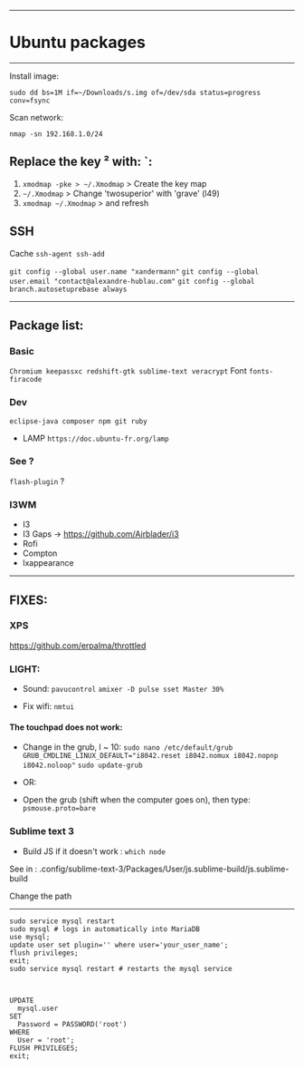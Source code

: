 ___________________________________________________________

# Ubuntu packages

___________________________________________________________

Install image:

	sudo dd bs=1M if=~/Downloads/s.img of=/dev/sda status=progress conv=fsync

Scan network:

	nmap -sn 192.168.1.0/24

## Replace the key ² with: \`:
1. `xmodmap -pke > ~/.Xmodmap` > Create the key map
2. `~/.Xmodmap` > Change 'twosuperior' with 'grave' (l49)
3. `xmodmap ~/.Xmodmap` > and refresh

## SSH
Cache `ssh-agent ssh-add`

`git config --global user.name "xandermann"`
`git config --global user.email "contact@alexandre-hublau.com"`
`git config --global branch.autosetuprebase always`

___________________________________________________________

## Package list:

### Basic

`Chromium keepassxc redshift-gtk sublime-text veracrypt`
Font `fonts-firacode`

### Dev

`eclipse-java composer npm git ruby`
+ LAMP `https://doc.ubuntu-fr.org/lamp`

### See ?

`flash-plugin` ?

### I3WM
* I3
* I3 Gaps -> https://github.com/Airblader/i3
* Rofi
* Compton
* lxappearance

___________________________________________________________

## FIXES:

### XPS
https://github.com/erpalma/throttled

### LIGHT:

* Sound:
```pavucontrol```
```amixer -D pulse sset Master 30%```

* Fix wifi:
```nmtui```

#### The touchpad does not work:

* Change in the grub,  l ~ 10:
```sudo nano /etc/default/grub```
```GRUB_CMDLINE_LINUX_DEFAULT="i8042.reset i8042.nomux i8042.nopnp i8042.noloop"```
```sudo update-grub```

* OR:

* Open the grub (shift when the computer goes on), then type:
```psmouse.proto=bare```


### Sublime text 3

* Build JS if it doesn't work : `which node`

See in : .config/sublime-text-3/Packages/User/js.sublime-build/js.sublime-build

Change the path

___________________________________________________________


	sudo service mysql restart
	sudo mysql # logs in automatically into MariaDB
	use mysql;
	update user set plugin='' where user='your_user_name';
	flush privileges;
	exit;
	sudo service mysql restart # restarts the mysql service



	UPDATE
	  mysql.user
	SET
	  Password = PASSWORD('root')
	WHERE
	  User = 'root';
	FLUSH PRIVILEGES;
	exit;
